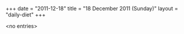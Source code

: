 +++
date = "2011-12-18"
title = "18 December 2011 (Sunday)"
layout = "daily-diet"
+++

<p>&lt;no entries&gt;</p>